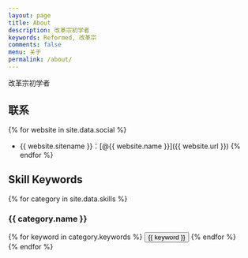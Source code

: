 ```yaml
---
layout: page
title: About
description: 改革宗初学者
keywords: Reformed, 改革宗
comments: false
menu: 关于
permalink: /about/
---
```


改革宗初学者

## 联系

{% for website in site.data.social %}
* {{ website.sitename }}：[@{{ website.name }}]({{ website.url }})
{% endfor %}

## Skill Keywords

{% for category in site.data.skills %}
### {{ category.name }}
<div class="btn-inline">
{% for keyword in category.keywords %}
<button class="btn btn-outline" type="button">{{ keyword }}</button>
{% endfor %}
</div>
{% endfor %}
